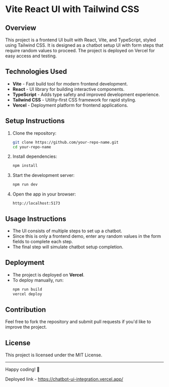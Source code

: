 # Vite React UI with Tailwind CSS

## Overview
This project is a frontend UI built with React, Vite, and TypeScript, styled using Tailwind CSS. It is designed as a chatbot setup UI with form steps that require random values to proceed. The project is deployed on Vercel for easy access and testing.

## Technologies Used
- **Vite** - Fast build tool for modern frontend development.
- **React** - UI library for building interactive components.
- **TypeScript** - Adds type safety and improved development experience.
- **Tailwind CSS** - Utility-first CSS framework for rapid styling.
- **Vercel** - Deployment platform for frontend applications.

## Setup Instructions
1. Clone the repository:
   ```bash
   git clone https://github.com/your-repo-name.git
   cd your-repo-name
   ```
2. Install dependencies:
   ```bash
   npm install
   ```
3. Start the development server:
   ```bash
   npm run dev
   ```
4. Open the app in your browser:
   ```
   http://localhost:5173
   ```

## Usage Instructions
- The UI consists of multiple steps to set up a chatbot.
- Since this is only a frontend demo, enter any random values in the form fields to complete each step.
- The final step will simulate chatbot setup completion.

## Deployment
- The project is deployed on **Vercel**.
- To deploy manually, run:
  ```bash
  npm run build
  vercel deploy
  ```

## Contribution
Feel free to fork the repository and submit pull requests if you'd like to improve the project.

## License
This project is licensed under the MIT License.

---

Happy coding! 🚀

Deployed link - https://chatbot-ui-integration.vercel.app/
